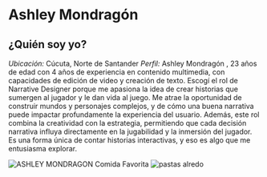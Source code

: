 # Ashley Mondragón
## ¿Quién soy yo?
*Ubicación:* Cúcuta, Norte de Santander
*Perfil:* Ashley Mondragón , 23 años de edad con 4 años de experiencia en contenido multimedia, con capacidades de edición de video y creación de texto. 
Escogí el rol de Narrative Designer porque me apasiona la idea de crear historias que sumergen al jugador y le dan vida al juego. Me atrae la oportunidad de construir mundos y personajes complejos, y de cómo una buena narrativa puede impactar profundamente la experiencia del usuario. Además, este rol combina la creatividad con la estrategia, permitiendo que cada decisión narrativa influya directamente en la jugabilidad y la inmersión del jugador. Es una forma única de contar historias interactivas, y eso es algo que me entusiasma explorar.

![ASHLEY MONDRAGON](https://github.com/user-attachments/assets/b047e006-2e77-4750-8287-369495d23cb1)
Comida Favorita
![pastas alredo](https://github.com/user-attachments/assets/4b9b8de6-5359-42f4-a406-762ac2cf05f1)
